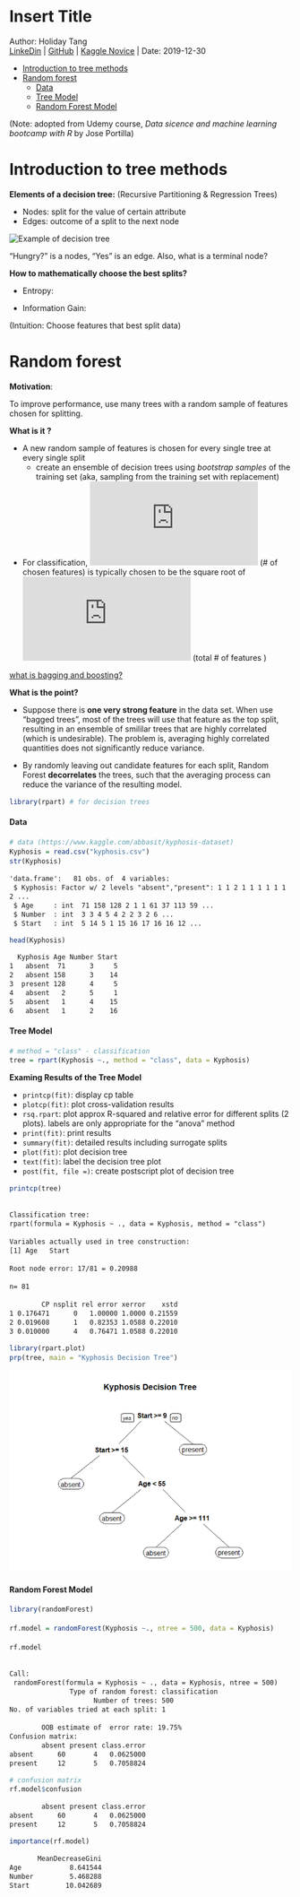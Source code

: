 Insert Title
================
Author: Holiday Tang  
[LinkeDin](https://www.linkedin.com/in/holiday-t/) |
[GitHub](https://github.com/holiday007) | [Kaggle
Novice](https://www.kaggle.com/holibae007)
| Date: 2019-12-30

  - [Introduction to tree methods](#introduction-to-tree-methods)
  - [Random forest](#random-forest)
      - [Data](#data)
      - [Tree Model](#tree-model)
      - [Random Forest Model](#random-forest-model)

(Note: adopted from Udemy course, *Data sicence and machine learning
bootcamp with R* by Jose Portilla)

# Introduction to tree methods

**Elements of a decision tree:** (Recursive Partitioning & Regression
Trees)

  - Nodes: split for the value of certain attribute
  - Edges: outcome of a split to the next node

![Example of decision
tree](C:/Users/Dell/Pictures/Random/what-is-a-decision-tree.png)

“Hungry?” is a nodes, “Yes” is an edge. Also, what is a terminal node?

**How to mathematically choose the best splits?**

  - Entropy:

  - Information Gain:

(Intuition: Choose features that best split data)

# Random forest

**Motivation**:

To improve performance, use many trees with a random sample of features
chosen for splitting.

**What is it ?**

  - A new random sample of features is chosen for every single tree at
    every single split
      - create an ensemble of decision trees using *bootstrap samples*
        of the training set (aka, sampling from the training set with
        replacement)
  - For classification, ![m](https://latex.codecogs.com/png.latex?m "m")
    (\# of chosen features) is typically chosen to be the square root of
    ![p](https://latex.codecogs.com/png.latex?p "p") (total \# of
    features )

[what is bagging and
boosting?](https://towardsdatascience.com/decision-tree-ensembles-bagging-and-boosting-266a8ba60fd9)

**What is the point?**

  - Suppose there is **one very strong feature** in the data set. When
    use “bagged trees”, most of the trees will use that feature as the
    top split, resulting in an ensemble of smililar trees that are
    highly correlated (which is undesirable). The problem is, averaging
    highly correlated quantities does not significantly reduce variance.

  - By randomly leaving out candidate features for each split, Random
    Forest **decorrelates** the trees, such that the averaging process
    can reduce the variance of the resulting model.

<!-- end list -->

``` r
library(rpart) # for decision trees
```

#### Data

``` r
# data (https://www.kaggle.com/abbasit/kyphosis-dataset)
Kyphosis = read.csv("kyphosis.csv")
str(Kyphosis)
```

    'data.frame':   81 obs. of  4 variables:
     $ Kyphosis: Factor w/ 2 levels "absent","present": 1 1 2 1 1 1 1 1 1 2 ...
     $ Age     : int  71 158 128 2 1 1 61 37 113 59 ...
     $ Number  : int  3 3 4 5 4 2 2 3 2 6 ...
     $ Start   : int  5 14 5 1 15 16 17 16 16 12 ...

``` r
head(Kyphosis)
```

``` 
  Kyphosis Age Number Start
1   absent  71      3     5
2   absent 158      3    14
3  present 128      4     5
4   absent   2      5     1
5   absent   1      4    15
6   absent   1      2    16
```

#### Tree Model

``` r
# method = "class" - classification
tree = rpart(Kyphosis ~., method = "class", data = Kyphosis)
```

**Examing Results of the Tree Model**

  - `printcp(fit)`: display cp table
  - `plotcp(fit)`: plot cross-validation results
  - `rsq.rpart`: plot approx R-squared and relative error for different
    splits (2 plots). labels are only appropriate for the “anova” method
  - `print(fit)`: print results
  - `summary(fit)`: detailed results including surrogate splits
  - `plot(fit)`: plot decision tree
  - `text(fit)`: label the decision tree plot
  - `post(fit, file =)`: create postscript plot of decision tree

<!-- end list -->

``` r
printcp(tree)
```

``` 

Classification tree:
rpart(formula = Kyphosis ~ ., data = Kyphosis, method = "class")

Variables actually used in tree construction:
[1] Age   Start

Root node error: 17/81 = 0.20988

n= 81 

        CP nsplit rel error xerror    xstd
1 0.176471      0   1.00000 1.0000 0.21559
2 0.019608      1   0.82353 1.0588 0.22010
3 0.010000      4   0.76471 1.0588 0.22010
```

``` r
library(rpart.plot)
prp(tree, main = "Kyphosis Decision Tree")
```

![](Decision_Trees___Random_Forest_files/figure-gfm/unnamed-chunk-5-1.png)<!-- -->

#### Random Forest Model

``` r
library(randomForest)

rf.model = randomForest(Kyphosis ~., ntree = 500, data = Kyphosis)

rf.model
```

``` 

Call:
 randomForest(formula = Kyphosis ~ ., data = Kyphosis, ntree = 500) 
               Type of random forest: classification
                     Number of trees: 500
No. of variables tried at each split: 1

        OOB estimate of  error rate: 19.75%
Confusion matrix:
        absent present class.error
absent      60       4   0.0625000
present     12       5   0.7058824
```

``` r
# confusion matrix
rf.model$confusion
```

``` 
        absent present class.error
absent      60       4   0.0625000
present     12       5   0.7058824
```

``` r
importance(rf.model)
```

``` 
       MeanDecreaseGini
Age            8.641544
Number         5.468288
Start         10.042689
```
